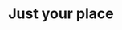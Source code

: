 ---
pid: llp475
title: Just your place
location_transcription: center city
coordinates: "[-75.154819228019, 39.952294083453]"
zipcode: '19120'
gen_neighborhood: North Philadelphia
neighborhood: Logan,Olney
outside_phl: 
age: '11'
age_range: 6-13
instagram: 
image_file_name: llp_475.jpg
proposal_transcription: 
topic: Music
topic_summary: '0'
type: Sculpture Statue
keywords_other: sheet music, headphones
credit: samajsherrod
image_labels: 
twitter: 
facebook: 
permalink: "/monuments/llp475/"
layout: item-page
---
